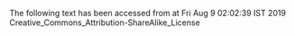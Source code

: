 The following text has been accessed from at Fri Aug 9 02:02:39 IST 2019
Creative_Commons_Attribution-ShareAlike_License
